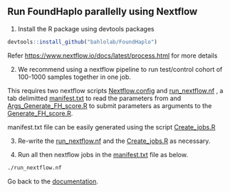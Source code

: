 ## Run FoundHaplo parallelly using Nextflow

1. Install the R package using devtools packages

```R
devtools::install_github("bahlolab/FoundHaplo")
```

Refer https://www.nextflow.io/docs/latest/process.html for more details

2. We recommend using a nextflow pipeline to run test/control cohort of 100-1000 samples together in one job. 

This requires two nextflow scripts [Nextflow.config](https://github.com/bahlolab/FoundHaplo/blob/main/scripts/run_nextflow/nextflow.config) and [run_nextflow.nf](https://github.com/bahlolab/FoundHaplo/blob/main/scripts/run_nextflow/run_nextflow.nf) , a tab delimitted [manifest.txt](https://github.com/bahlolab/FoundHaplo/blob/main/scripts/run_nextflow/manifest.txt) to read the parameters from and [Args_Generate_FH_score.R](https://github.com/bahlolab/FoundHaplo/blob/main/scripts/run_nextflow/Args_Generate_FH_score.R) to submit parameters as arguments to the [Generate_FH_score.R](https://github.com/bahlolab/FoundHaplo/blob/main/R/Generate_FH_score.R). 

manifest.txt file can be easily generated using the script [Create_jobs.R](https://github.com/bahlolab/FoundHaplo/blob/main/scripts/run_nextflow/Create_jobs.R)

3. Re-write the [run_nextflow.nf](https://github.com/bahlolab/FoundHaplo/blob/main/scripts/run_nextflow/run_nextflow.nf) and the [Create_jobs.R](https://github.com/bahlolab/FoundHaplo/blob/main/scripts/run_nextflow/Create_jobs.R) as necessary.

4. Run all then nextflow jobs in the [manifest.txt](https://github.com/bahlolab/FoundHaplo/blob/main/scripts/run_nextflow/manifest.txt) file as below.
```bash
./run_nextflow.nf
```


Go back to the [documentation](https://github.com/bahlolab/FoundHaplo/blob/main/Documentation/Guide%20to%20run%20FoundHaplo.md).

